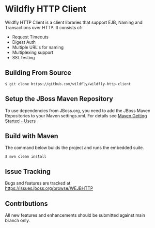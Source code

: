 Wildfly HTTP Client
===========

Wildfly HTTP Client is a client libraries that support EJB, Naming and Transactions over HTTP. It consists of:

* Request Timeouts
* Digest Auth
* Multiple URL's for naming
* Multiplexing support
* SSL testing

Building From Source
--------------------

```console
$ git clone https://github.com/wildfly/wildfly-http-client
```

Setup the JBoss Maven Repository
--------------------------------

To use dependencies from JBoss.org, you need to add the JBoss Maven Repositories to your Maven settings.xml. For details see [Maven Getting Started - Users](https://developer.jboss.org/docs/DOC-15169)


Build with Maven
----------------

The command below builds the project and runs the embedded suite.

```console
$ mvn clean install
```

Issue Tracking
--------------

Bugs and features are tracked at https://issues.jboss.org/browse/WEJBHTTP

Contributions
-------------

All new features and enhancements should be submitted against main branch only.
